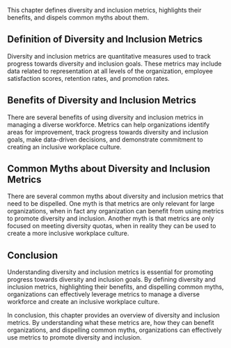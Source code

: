 
This chapter defines diversity and inclusion metrics, highlights their benefits, and dispels common myths about them.

## Definition of Diversity and Inclusion Metrics

Diversity and inclusion metrics are quantitative measures used to track progress towards diversity and inclusion goals. These metrics may include data related to representation at all levels of the organization, employee satisfaction scores, retention rates, and promotion rates.

## Benefits of Diversity and Inclusion Metrics

There are several benefits of using diversity and inclusion metrics in managing a diverse workforce. Metrics can help organizations identify areas for improvement, track progress towards diversity and inclusion goals, make data-driven decisions, and demonstrate commitment to creating an inclusive workplace culture.

## Common Myths about Diversity and Inclusion Metrics

There are several common myths about diversity and inclusion metrics that need to be dispelled. One myth is that metrics are only relevant for large organizations, when in fact any organization can benefit from using metrics to promote diversity and inclusion. Another myth is that metrics are only focused on meeting diversity quotas, when in reality they can be used to create a more inclusive workplace culture.

## Conclusion

Understanding diversity and inclusion metrics is essential for promoting progress towards diversity and inclusion goals. By defining diversity and inclusion metrics, highlighting their benefits, and dispelling common myths, organizations can effectively leverage metrics to manage a diverse workforce and create an inclusive workplace culture.

In conclusion, this chapter provides an overview of diversity and inclusion metrics. By understanding what these metrics are, how they can benefit organizations, and dispelling common myths, organizations can effectively use metrics to promote diversity and inclusion.
